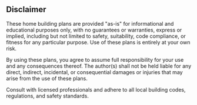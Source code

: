 ## Disclaimer

These home building plans are provided "as-is" for informational and educational purposes only, with no guarantees or warranties, express or implied, including but not limited to safety, suitability, code compliance, or fitness for any particular purpose. Use of these plans is entirely at your own risk.

By using these plans, you agree to assume full responsibility for your use and any consequences thereof. The author(s) shall not be held liable for any direct, indirect, incidental, or consequential damages or injuries that may arise from the use of these plans.

Consult with licensed professionals and adhere to all local building codes, regulations, and safety standards.
